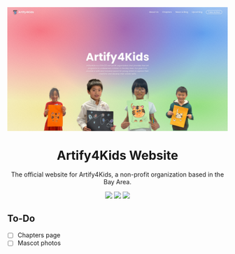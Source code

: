 <img align="center" src="static/cover.png">

<h1 align="center">Artify4Kids Website</h1>
<p align="center">The official website for Artify4Kids, a non-profit organization based in the Bay Area.</p>

<div align="center">
  <img src="https://ziadoua.github.io/m3-Markdown-Badges/badges/Svelte/svelte1.svg"> <img src="https://ziadoua.github.io/m3-Markdown-Badges/badges/TailwindCSS/tailwindcss1.svg"> <img src="https://ziadoua.github.io/m3-Markdown-Badges/badges/Vercel/vercel1.svg">
</div>

## To-Do

- [ ] Chapters page
- [ ] Mascot photos
